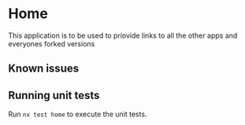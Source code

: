 # Home

This application is to be used to priovide links to all the other apps and everyones forked versions

## Known issues

## Running unit tests

Run `nx test home` to execute the unit tests.
